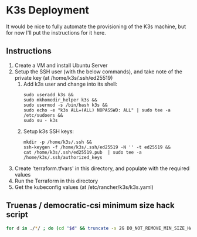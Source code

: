 # K3s Deployment

It would be nice to fully automate the provisioning of the K3s machine, but for now I'll put the instructions for it here.

## Instructions

1. Create a VM and install Ubuntu Server
2. Setup the SSH user (with the below commands), and take note of the private key (at /home/k3s/.ssh/ed25519)
   1. Add k3s user and change into its shell:
        ```
        sudo useradd k3s &&
        sudo mkhomedir_helper k3s &&
        sudo usermod -s /bin/bash k3s &&
        sudo echo -e "k3s ALL=(ALL) NOPASSWD: ALL" | sudo tee -a /etc/sudoers &&
        sudo su - k3s
        ```
   2. Setup k3s SSH keys:
        ```
        mkdir -p /home/k3s/.ssh &&
        ssh-keygen -f /home/k3s/.ssh/ed25519 -N '' -t ed25519 &&
        cat /home/k3s/.ssh/ed25519.pub  | sudo tee -a /home/k3s/.ssh/authorized_keys
        ```
3. Create 'terraform.tfvars' in this directory, and populate with the required values
4. Run the Terraform in this directory
5. Get the kubeconfig values (at /etc/rancher/k3s/k3s.yaml)

## Truenas / democratic-csi minimum size hack script

```sh
for d in ./*/ ; do (cd "$d" && truncate -s 2G DO_NOT_REMOVE_MIN_SIZE_HACK); done
```
